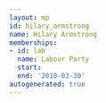 ```yaml
---
layout: mp
id: hilary_armstrong
name: Hilary Armstrong
memberships:
- id: lab
  name: Labour Party
  start: 
  end: '2010-03-30'
autogenerated: true
---
```


